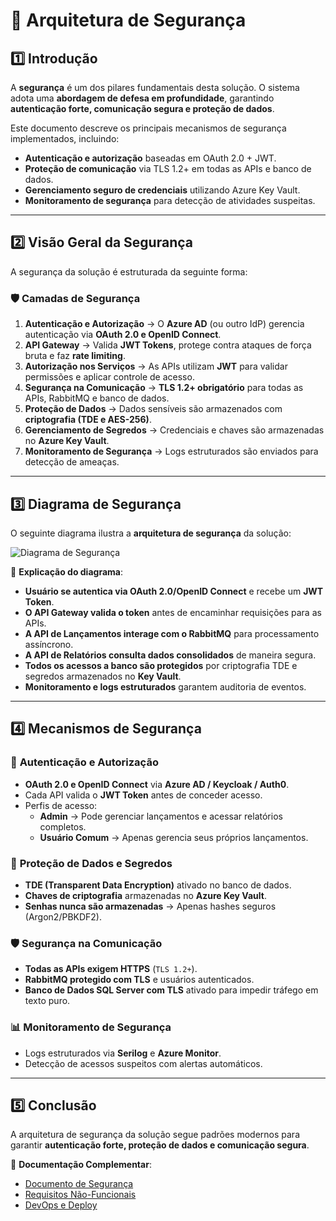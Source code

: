 
# 🔐 Arquitetura de Segurança

## 1️⃣ Introdução
A **segurança** é um dos pilares fundamentais desta solução. O sistema adota uma **abordagem de defesa em profundidade**, garantindo **autenticação forte, comunicação segura e proteção de dados**.

Este documento descreve os principais mecanismos de segurança implementados, incluindo:
- **Autenticação e autorização** baseadas em OAuth 2.0 + JWT.
- **Proteção de comunicação** via TLS 1.2+ em todas as APIs e banco de dados.
- **Gerenciamento seguro de credenciais** utilizando Azure Key Vault.
- **Monitoramento de segurança** para detecção de atividades suspeitas.

---

## 2️⃣ Visão Geral da Segurança

A segurança da solução é estruturada da seguinte forma:

### 🛡 **Camadas de Segurança**
1. **Autenticação e Autorização** → O **Azure AD** (ou outro IdP) gerencia autenticação via **OAuth 2.0 e OpenID Connect**.
2. **API Gateway** → Valida **JWT Tokens**, protege contra ataques de força bruta e faz **rate limiting**.
3. **Autorização nos Serviços** → As APIs utilizam **JWT** para validar permissões e aplicar controle de acesso.
4. **Segurança na Comunicação** → **TLS 1.2+ obrigatório** para todas as APIs, RabbitMQ e banco de dados.
5. **Proteção de Dados** → Dados sensíveis são armazenados com **criptografia (TDE e AES-256)**.
6. **Gerenciamento de Segredos** → Credenciais e chaves são armazenadas no **Azure Key Vault**.
7. **Monitoramento de Segurança** → Logs estruturados são enviados para detecção de ameaças.

---

## 3️⃣ Diagrama de Segurança

O seguinte diagrama ilustra a **arquitetura de segurança** da solução:

![Diagrama de Segurança](./diagramas/arquitetura-seguranca.png)

🔹 **Explicação do diagrama**:
- **Usuário se autentica via OAuth 2.0/OpenID Connect** e recebe um **JWT Token**.
- **O API Gateway valida o token** antes de encaminhar requisições para as APIs.
- **A API de Lançamentos interage com o RabbitMQ** para processamento assíncrono.
- **A API de Relatórios consulta dados consolidados** de maneira segura.
- **Todos os acessos a banco são protegidos** por criptografia TDE e segredos armazenados no **Key Vault**.
- **Monitoramento e logs estruturados** garantem auditoria de eventos.

---

## 4️⃣ Mecanismos de Segurança

### 🔑 **Autenticação e Autorização**
- **OAuth 2.0 e OpenID Connect** via **Azure AD / Keycloak / Auth0**.
- Cada API valida o **JWT Token** antes de conceder acesso.
- Perfis de acesso:
  - **Admin** → Pode gerenciar lançamentos e acessar relatórios completos.
  - **Usuário Comum** → Apenas gerencia seus próprios lançamentos.

### 🔐 **Proteção de Dados e Segredos**
- **TDE (Transparent Data Encryption)** ativado no banco de dados.
- **Chaves de criptografia** armazenadas no **Azure Key Vault**.
- **Senhas nunca são armazenadas** → Apenas hashes seguros (Argon2/PBKDF2).

### 🛡 **Segurança na Comunicação**
- **Todas as APIs exigem HTTPS** (`TLS 1.2+`).
- **RabbitMQ protegido com TLS** e usuários autenticados.
- **Banco de Dados SQL Server com TLS** ativado para impedir tráfego em texto puro.

### 📊 **Monitoramento de Segurança**
- Logs estruturados via **Serilog** e **Azure Monitor**.
- Detecção de acessos suspeitos com alertas automáticos.

---

## 5️⃣ Conclusão
A arquitetura de segurança da solução segue padrões modernos para garantir **autenticação forte, proteção de dados e comunicação segura**.

📄 **Documentação Complementar**:
- [Documento de Segurança](../requisitos/DocumentoDeSeguranca.md)  
- [Requisitos Não-Funcionais](../requisitos/RequisitosNaoFuncionais.md)  
- [DevOps e Deploy](../requisitos/DevOpsEDeploy.md)  
